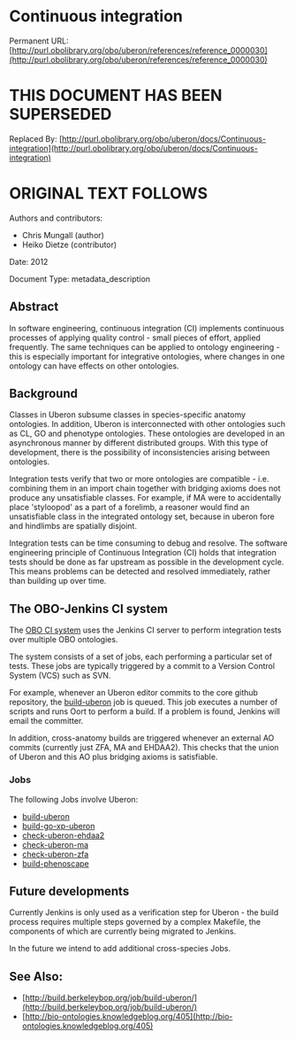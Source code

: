 # Continuous integration


Permanent URL: [http://purl.obolibrary.org/obo/uberon/references/reference_0000030](http://purl.obolibrary.org/obo/uberon/references/reference_0000030)

# THIS DOCUMENT HAS BEEN SUPERSEDED


Replaced By: [http://purl.obolibrary.org/obo/uberon/docs/Continuous-integration](http://purl.obolibrary.org/obo/uberon/docs/Continuous-integration)

# ORIGINAL TEXT FOLLOWS


Authors and contributors:

 * Chris Mungall (author)
 * Heiko Dietze (contributor)

Date: 2012

Document Type: metadata_description

## Abstract


In software engineering, continuous integration (CI) implements
continuous processes of applying quality control - small pieces of
effort, applied frequently. The same techniques can be applied to
ontology engineering - this is especially important for integrative
ontologies, where changes in one ontology can have effects on other
ontologies.




## Background

Classes in Uberon subsume classes in species-specific anatomy
ontologies. In addition, Uberon is interconnected with other
ontologies such as CL, GO and phenotype ontologies. These ontologies
are developed in an asynchronous manner by different distributed
groups. With this type of development, there is the possibility of
inconsistencies arising between ontologies.

Integration tests verify that two or more ontologies are compatible -
i.e. combining them in an import chain together with bridging axioms
does not produce any unsatisfiable classes. For example, if MA were to
accidentally place 'styloopod' as a part of a forelimb, a reasoner
would find an unsatisfiable class in the integrated ontology set,
because in uberon fore and hindlimbs are spatially disjoint.

Integration tests can be time consuming to debug and resolve. The
software engineering principle of Continuous Integration (CI) holds
that integration tests should be done as far upstream as possible in
the development cycle. This means problems can be detected and
resolved immediately, rather than building up over time.

## The OBO-Jenkins CI system

The [OBO CI system](http://build.berkeleybop.org/) uses the Jenkins CI
server to perform integration tests over multiple OBO ontologies.

The system consists of a set of jobs, each performing a particular set
of tests. These jobs are typically triggered by a commit to a Version
Control System (VCS) such as SVN.

For example, whenever an Uberon editor commits to the core github
repository, the
[build-uberon](http://build.berkeleybop.org/job/build-uberon/) job is
queued. This job executes a number of scripts and runs Oort to perform
a build. If a problem is found, Jenkins will email the committer.

In addition, cross-anatomy builds are triggered whenever an external
AO commits (currently just ZFA, MA and EHDAA2). This checks that the
union of Uberon and this AO plus bridging axioms is satisfiable.

### Jobs

The following Jobs involve Uberon:

 * [build-uberon](http://build.berkeleybop.org/job/build-uberon/)
 * [build-go-xp-uberon](http://build.berkeleybop.org/job/build-go-xp-uberon/)
 * [check-uberon-ehdaa2](http://build.berkeleybop.org/job/check-uberon-ehdaa2/)
 * [check-uberon-ma](http://build.berkeleybop.org/job/check-uberon-ma/)
 * [check-uberon-zfa](http://build.berkeleybop.org/job/check-uberon-zfa/)
 * [build-phenoscape](http://build.berkeleybop.org/job/build-phenoscape/)

## Future developments

Currently Jenkins is only used as a verification step for Uberon - the
build process requires multiple steps governed by a complex Makefile,
the components of which are currently being migrated to Jenkins.

In the future we intend to add additional cross-species Jobs.



## See Also:
 * [http://build.berkeleybop.org/job/build-uberon/](http://build.berkeleybop.org/job/build-uberon/)
 * [http://bio-ontologies.knowledgeblog.org/405](http://bio-ontologies.knowledgeblog.org/405)


